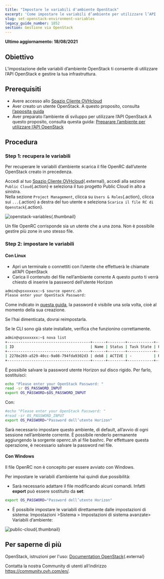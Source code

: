 ```yaml
---
title: "Impostare le variabili d'ambiente OpenStack"
excerpt: 'Come impostare le variabili d’ambiente per utilizzare l’API  di Openstack'
slug: set-openstack-environment-variables
legacy_guide_number: 1852
section: Gestione via OpenStack
---
```


**Ultimo aggiornamento: 18/08/2021**

## Obiettivo

L’impostazione delle variabili d’ambiente OpenStack ti consente di utilizzare l’API OpenStack e gestire la tua infrastruttura.

## Prerequisiti

- Avere accesso allo [Spazio Cliente OVHcloud](https://www.ovh.com/auth/?action=gotomanager&from=https://www.ovh.it/&ovhSubsidiary=it)
- Aver creato un utente OpenStack. A questo proposito, consulta [l’apposita guida](https://docs.ovh.com/it/public-cloud/creation-and-deletion-of-openstack-user/)
- Aver preparato l’ambiente di sviluppo per utilizzare l’API OpenStack A questo proposito, consulta questa guida: [Preparare l’ambiente per utilizzare l’API OpenStack](https://docs.ovh.com/it/public-cloud/prepare_the_environment_for_using_the_openstack_api/)

## Procedura

### Step 1: recupera le variabili

Per recuperare le variabili d’ambiente scarica il file OpenRC dall’utente OpenStack creato in precedenza.

Accedi al tuo [Spazio Cliente OVHcloud](https://www.ovh.com/auth/?action=gotomanager&from=https://www.ovh.it/&ovhSubsidiary=it){.external}, accedi alla sezione `Public Cloud`{.action} e seleziona il tuo progetto Public Cloud in alto a sinistra.
<br> Nella sezione `Project Management`, clicca su `Users & Roles`{.action}, clicca sui `...`{.action} a destra del tuo utente e seleziona `Scarica il file RC di Openstack`{.action}.

![openstack-variables](images/pciopenstackvariables1e.png){.thumbnail}

Un file OpenRC corrisponde sia un utente che a una zona. Non è possibile gestire più zone in uno stesso file.

### Step 2: impostare le variabili

#### **Con Linux**

* Apri un terminale o connettiti con l’utente che effettuerà le chiamate all’API OpenStack
* Carica il contenuto del file nell’ambiente corrente A questo punto ti verrà chiesto di inserire la password dell’utente Horizon

```bash
admin@vpsxxxxxx:~$ source openrc.sh
Please enter your OpenStack Password:
```

Come indicato in [questa guida](https://docs.ovh.com/it/public-cloud/creation-and-deletion-of-openstack-user/), la password è visibile una sola volta, cioè al momento della sua creazione.

Se l’hai dimenticata, dovrai reimpostarla.

Se le CLI sono già state installate, verifica che funzionino correttamente.

```bash
admin@vpsxxxxxx:~$ nova list
+--------------------------------------+------+--------+------------+-------------+------------------------+
| ID                                   | Name | Status | Task State | Power State | Networks               |
+--------------------------------------+------+--------+------------+-------------+------------------------+
| 2278e269-a529-40cc-9a08-794fda9302d3 | deb8 | ACTIVE | -          | Running     | Ext-Net=xx.xxx.xx.xxx |
+--------------------------------------+------+--------+------------+-------------+------------------------+
```

È possibile salvare la password utente Horizon sul disco rigido. Per farlo, sostituisci:

```bash
echo "Please enter your OpenStack Password: "
read -sr OS_PASSWORD_INPUT
export OS_PASSWORD=$OS_PASSWORD_INPUT
```

Con:

```bash
#echo "Please enter your OpenStack Password: "
#read -sr OS_PASSWORD_INPUT
export OS_PASSWORD="Password dell’utente Horizon"
```

Sarà necessario impostare questo ambiente, di default, all’avvio di ogni sessione nell’ambiente corrente. È possibile renderlo permanente aggiungendo la sorgente openrc.sh al file bashrc. Per effettuare questa operazione, è necessario salvare la password nel file.


#### **Con Windows**

Il file OpenRC non è concepito per essere avviato con Windows.

Per impostare le variabili d’ambiente hai quindi due possibilità:

- Sarà necessario adattare il file modificando alcuni comandi. Infatti **export** può essere sostituito da **set**:

```bash
export OS_PASSWORD="Password dell’utente Horizon"
```

- È possibile impostare le variabili direttamente dalle impostazioni di sistema:  Impostazioni >Sistema > Impostazioni di sistema avanzate> Variabili d’ambiente:


![public-cloud](images/pciopenstackvariables2.png){.thumbnail}

## Per saperne di più

OpenStack, istruzioni per l'uso: [Documentation OpenStack](https://docs.openstack.org/train/){.external}

Contatta la nostra Community di utenti all’indirizzo <https://community.ovh.com/en/>.